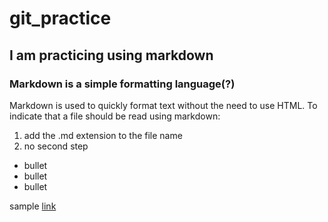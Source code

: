 # git_practice
## I am practicing using **markdown** 
### Markdown is a simple formatting language(?) 
Markdown is used to quickly format text without the need to use HTML. To indicate that a file should be read using markdown:

1. add the .md extension to the file name
2. no second step

- bullet
- bullet 
- bullet 

sample [link](https://www.google.com/)